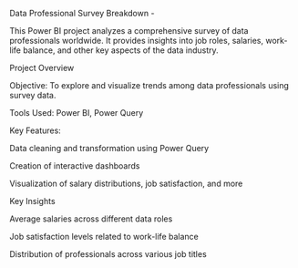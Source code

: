 Data Professional Survey Breakdown - 

This Power BI project analyzes a comprehensive survey of data professionals worldwide. It provides insights into job roles, salaries, work-life balance, and other key aspects of the data industry.

Project Overview

Objective: To explore and visualize trends among data professionals using survey data.

Tools Used: Power BI, Power Query


Key Features:

Data cleaning and transformation using Power Query

Creation of interactive dashboards

Visualization of salary distributions, job satisfaction, and more


Key Insights

Average salaries across different data roles

Job satisfaction levels related to work-life balance

Distribution of professionals across various job titles
